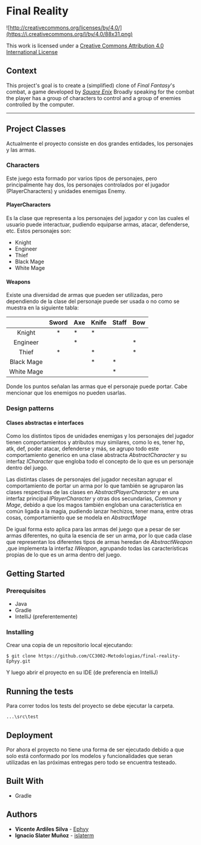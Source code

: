 Final Reality
=============

![http://creativecommons.org/licenses/by/4.0/](https://i.creativecommons.org/l/by/4.0/88x31.png)

This work is licensed under a 
[Creative Commons Attribution 4.0 International License](http://creativecommons.org/licenses/by/4.0/)

Context
-------

This project's goal is to create a (simplified) clone of _Final Fantasy_'s combat, a game developed
by [_Square Enix_](https://www.square-enix.com)
Broadly speaking for the combat the player has a group of characters to control and a group of 
enemies controlled by the computer.

---

## Project Classes
Actualmente el proyecto consiste en dos grandes entidades, los personajes y las armas.

### Characters

Este juego esta formado por varios tipos de personajes, pero principalmente hay dos, los personajes
controlados por el jugador (PlayerCharacters) y unidades enemigas Enemy.

#### PlayerCharacters
 
Es la clase que representa a los personajes del jugador y con las cuales el usuario puede
interactuar, pudiendo equiparse armas, atacar, defenderse, etc. Estos personajes son:

- Knight
- Engineer
- Thief
- Black Mage
- White Mage

#### Weapons

Existe una diversidad de armas que pueden ser utilizadas, pero dependiendo de la clase del personaje
puede ser usada o no como se muestra en la siguiente tabla:

|            | Sword | Axe | Knife | Staff | Bow |
|:----------:|:-----:|-----|-------|-------|-----|
| Knight     |   *   |  *  |   *   |       |     |
| Engineer   |       |  *  |       |       |  *  |
| Thief      |   *   |     |   *   |       |  *  |
| Black Mage |       |     |   *   |   *   |     |
| White Mage |       |     |       |   *   |     |

Donde los puntos señalan las armas que el personaje puede portar. Cabe mencionar que los enemigos 
no pueden usarlas.

### Design patterns

#### Clases abstractas e interfaces

Como los distintos tipos de unidades enemigas y los personajes del jugador  tienen comportamientos y atributos muy
similares, como lo es, tener hp, atk, def, poder atacar, defenderse y más, se agrupo todo este 
comportamiento generico en una clase abstracta *AbstractCharacter*  y su interfaz *ICharacter* que engloba todo 
el concepto de lo que es un personaje dentro del juego.

Las distintas clases de personajes del jugador necesitan agrupar el comportamiento de portar un arma
por lo que también se agruparon las clases respectivas de las clases en *AbstractPlayerCharacter* y
en una interfaz principal *IPlayerCharacter* y otras dos secundarias, *Common*
y *Mage*, debido a que los magos también engloban una característica en común ligada a la magia, pudiendo
lanzar hechizos, tener mana, entre otras cosas, comportamiento que se modela en *AbstractMage*

De igual forma esto aplica para las armas del juego que a pesar de ser armas diferentes, no quita la
esencia de ser un arma, por lo que cada clase que representan los diferentes
tipos de armas heredan de *AbstractWeapon* ,que implementa la interfaz *IWeapon*, agrupando todas las
características propias de lo que es un arma dentro del juego.

## Getting Started

### Prerequisites

- Java
- Gradle
- IntelliJ (preferentemente)

### Installing

Crear una copia de un repositorio local ejecutando:
```
$ git clone https://github.com/CC3002-Metodologias/final-reality-Ephyy.git
```

Y luego abrir el proyecto en su IDE (de preferencia en IntelliJ)

## Running the tests

Para correr todos los tests del proyecto se debe ejecutar la carpeta.
```
...\src\test
```

## Deployment
Por ahora el proyecto no tiene una forma de ser ejecutado debido a que solo está conformado por
los modelos y funcionalidades que seran utilizadas en las próximas entregas pero todo se encuentra
testeado.

## Built With

* Gradle

## Authors

- **Vicente Ardiles Silva** - [Ephyy](https://github.com/Ephyy)
- **Ignacio Slater Muñoz** - [islaterm](https://github.com/islaterm)

